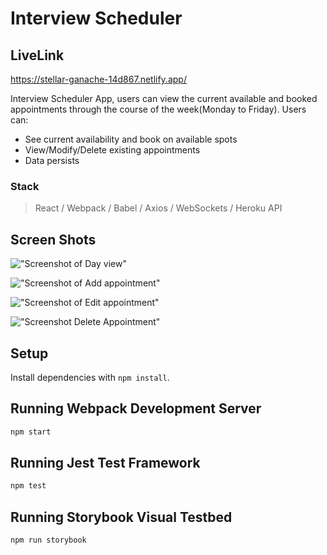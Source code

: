 # Interview Scheduler

## LiveLink

https://stellar-ganache-14d867.netlify.app/

Interview Scheduler App, users can view the current available and booked appointments through the course of the week(Monday to Friday). Users can:

- See current availability and book on available spots
- View/Modify/Delete existing appointments
- Data persists

### Stack

> React / Webpack / Babel / Axios / WebSockets / Heroku API

## Screen Shots

!["Screenshot of Day view"](docs/dayToggle.gif)

!["Screenshot of Add appointment"](docs/newappointment.gif)

!["Screenshot of Edit appointment"](docs/Editappointment.gif)

!["Screenshot Delete Appointment"](docs/deleteappointment.gif)

## Setup

Install dependencies with `npm install`.

## Running Webpack Development Server

```sh
npm start
```

## Running Jest Test Framework

```sh
npm test
```

## Running Storybook Visual Testbed

```sh
npm run storybook
```
